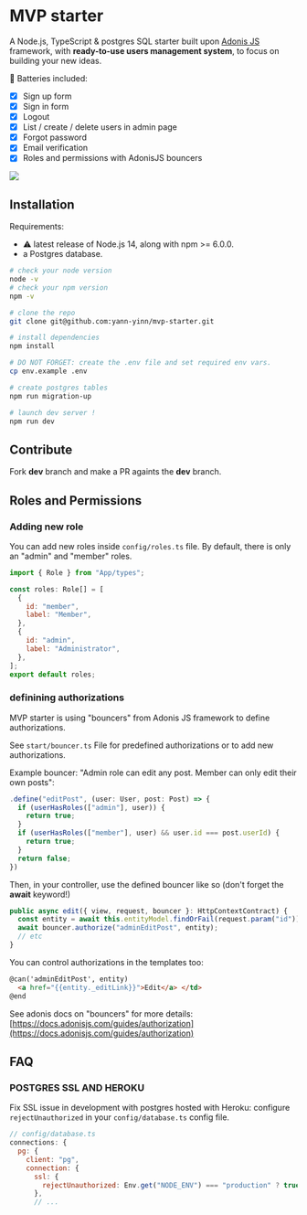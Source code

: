 # MVP starter

A Node.js, TypeScript & postgres SQL starter built upon [Adonis JS](https://adonisjs.com) framework, with **ready-to-use users management system**, to focus on building your new ideas.

🔋 Batteries included:

- [x] Sign up form
- [x] Sign in form
- [x] Logout
- [x] List / create / delete users in admin page
- [x] Forgot password
- [x] Email verification
- [x] Roles and permissions with AdonisJS bouncers

<img src="https://github.com/yann-yinn/adonis-starter/blob/main/screen.png"/>

## Installation

Requirements:

- ⚠️ latest release of Node.js 14, along with npm >= 6.0.0.
- a Postgres database.

```sh
# check your node version
node -v
# check your npm version
npm -v

# clone the repo
git clone git@github.com:yann-yinn/mvp-starter.git

# install dependencies
npm install

# DO NOT FORGET: create the .env file and set required env vars.
cp env.example .env

# create postgres tables
npm run migration-up

# launch dev server !
npm run dev
```

## Contribute

Fork **dev** branch and make a PR againts the **dev** branch.

## Roles and Permissions

### Adding new role

You can add new roles inside `config/roles.ts` file. By default, there is only an "admin" and "member" roles.

```js
import { Role } from "App/types";

const roles: Role[] = [
  {
    id: "member",
    label: "Member",
  },
  {
    id: "admin",
    label: "Administrator",
  },
];
export default roles;
```

### definining authorizations

MVP starter is using "bouncers" from Adonis JS framework to define authorizations.

See `start/bouncer.ts` File for predefined authorizations or to add new authorizations.

Example bouncer: "Admin role can edit any post. Member can only edit their own posts":

```ts
.define("editPost", (user: User, post: Post) => {
  if (userHasRoles(["admin"], user)) {
    return true;
  }
  if (userHasRoles(["member"], user) && user.id === post.userId) {
    return true;
  }
  return false;
})
```

Then, in your controller, use the defined bouncer like so (don't forget the **await** keyword!)

```ts
public async edit({ view, request, bouncer }: HttpContextContract) {
  const entity = await this.entityModel.findOrFail(request.param("id"));
  await bouncer.authorize("adminEditPost", entity);
  // etc
}
```

You can control authorizations in the templates too:

```html
@can('adminEditPost', entity)
  <a href="{{entity._editLink}}">Edit</a> </td>
@end
```

See adonis docs on "bouncers" for more details: [https://docs.adonisjs.com/guides/authorization](https://docs.adonisjs.com/guides/authorization)

## FAQ

### POSTGRES SSL AND HEROKU

Fix SSL issue in development with postgres hosted with Heroku: configure `rejectUnauthorized` in your `config/database.ts` config file.

```js
// config/database.ts
connections: {
  pg: {
    client: "pg",
    connection: {
      ssl: {
        rejectUnauthorized: Env.get("NODE_ENV") === "production" ? true : false,
      },
      // ...
```
